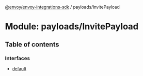 [@envoy/envoy-integrations-sdk](../README.md) / payloads/InvitePayload

# Module: payloads/InvitePayload

## Table of contents

### Interfaces

- [default](../interfaces/payloads_invitepayload.default.md)
